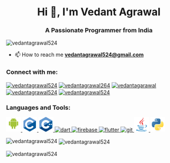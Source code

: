 <h1 align="center">Hi 👋, I'm Vedant Agrawal</h1>
<h3 align="center">A Passionate Programmer from India</h3>

<p align="left"> <img src="https://komarev.com/ghpvc/?username=vedantagrawal524&label=Profile%20views&color=0e75b6&style=plastic" alt="vedantagrawal524" /> </p>

- 📫 How to reach me **vedantagrawal524@gmail.com**

<h3 align="left">Connect with me:</h3>
<p align="left">
<a href="https://linkedin.com/in/vedantagrawal524" target="blank"><img align="center" src="https://raw.githubusercontent.com/rahuldkjain/github-profile-readme-generator/master/src/images/icons/Social/linked-in-alt.svg" alt="vedantagrawal524" height="30" width="40" /></a>
<a href="https://instagram.com/vedantagrawal264" target="blank"><img align="center" src="https://raw.githubusercontent.com/rahuldkjain/github-profile-readme-generator/master/src/images/icons/Social/instagram.svg" alt="vedantagrawal264" height="30" width="40" /></a>
<a href="https://www.codechef.com/users/vedantagarawal" target="blank"><img align="center" src="https://cdn.jsdelivr.net/npm/simple-icons@3.1.0/icons/codechef.svg" alt="vedantagarawal" height="30" width="40" /></a>
<a href="https://www.leetcode.com/vedantagrawal524" target="blank"><img align="center" src="https://raw.githubusercontent.com/rahuldkjain/github-profile-readme-generator/master/src/images/icons/Social/leet-code.svg" alt="vedantagrawal524" height="30" width="40" /></a>
<a href="https://auth.geeksforgeeks.org/user/vedantagrawal524" target="blank"><img align="center" src="https://raw.githubusercontent.com/rahuldkjain/github-profile-readme-generator/master/src/images/icons/Social/geeks-for-geeks.svg" alt="vedantagrawal524" height="30" width="40" /></a>
</p>

<h3 align="left">Languages and Tools:</h3>
<p align="left"> <a href="https://developer.android.com" target="_blank" rel="noreferrer"> <img src="https://raw.githubusercontent.com/devicons/devicon/master/icons/android/android-original-wordmark.svg" alt="android" width="40" height="40"/> </a> <a href="https://www.cprogramming.com/" target="_blank" rel="noreferrer"> <img src="https://raw.githubusercontent.com/devicons/devicon/master/icons/c/c-original.svg" alt="c" width="40" height="40"/> </a> <a href="https://www.w3schools.com/cpp/" target="_blank" rel="noreferrer"> <img src="https://raw.githubusercontent.com/devicons/devicon/master/icons/cplusplus/cplusplus-original.svg" alt="cplusplus" width="40" height="40"/> </a> <a href="https://dart.dev" target="_blank" rel="noreferrer"> <img src="https://www.vectorlogo.zone/logos/dartlang/dartlang-icon.svg" alt="dart" width="40" height="40"/> </a> <a href="https://firebase.google.com/" target="_blank" rel="noreferrer"> <img src="https://www.vectorlogo.zone/logos/firebase/firebase-icon.svg" alt="firebase" width="40" height="40"/> </a> <a href="https://flutter.dev" target="_blank" rel="noreferrer"> <img src="https://www.vectorlogo.zone/logos/flutterio/flutterio-icon.svg" alt="flutter" width="40" height="40"/> </a> <a href="https://git-scm.com/" target="_blank" rel="noreferrer"> <img src="https://www.vectorlogo.zone/logos/git-scm/git-scm-icon.svg" alt="git" width="40" height="40"/> </a> <a href="https://www.java.com" target="_blank" rel="noreferrer"> <img src="https://raw.githubusercontent.com/devicons/devicon/master/icons/java/java-original.svg" alt="java" width="40" height="40"/> </a> <a href="https://www.python.org" target="_blank" rel="noreferrer"> <img src="https://raw.githubusercontent.com/devicons/devicon/master/icons/python/python-original.svg" alt="python" width="40" height="40"/> </a> </p>

<p><img align="left" src="https://github-readme-stats.vercel.app/api/top-langs?username=vedantagrawal524&show_icons=true&locale=en&layout=compact" alt="vedantagrawal524" /></p>

<p>&nbsp;<img align="center" src="https://github-readme-stats.vercel.app/api?username=vedantagrawal524&show_icons=true&locale=en" alt="vedantagrawal524" /></p>

<p><img align="center" src="https://github-readme-streak-stats.herokuapp.com/?user=vedantagrawal524&" alt="vedantagrawal524" /></p>
